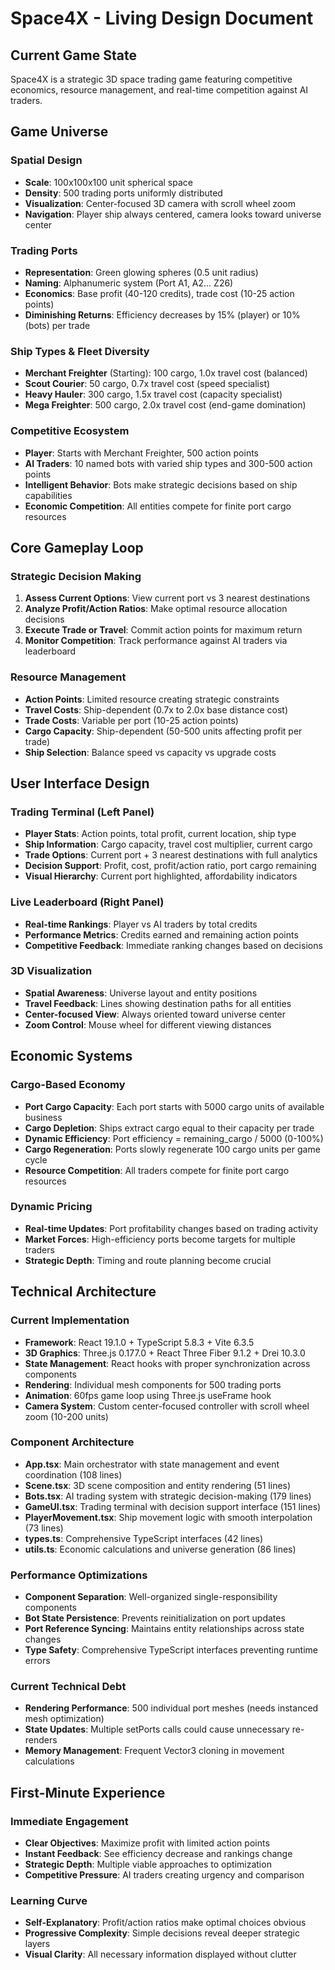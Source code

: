 # Space4X - Living Design Document

## Current Game State

Space4X is a strategic 3D space trading game featuring competitive economics, resource management, and real-time competition against AI traders.

## Game Universe

### Spatial Design
- **Scale**: 100x100x100 unit spherical space
- **Density**: 500 trading ports uniformly distributed
- **Visualization**: Center-focused 3D camera with scroll wheel zoom
- **Navigation**: Player ship always centered, camera looks toward universe center

### Trading Ports
- **Representation**: Green glowing spheres (0.5 unit radius)
- **Naming**: Alphanumeric system (Port A1, A2... Z26)
- **Economics**: Base profit (40-120 credits), trade cost (10-25 action points)
- **Diminishing Returns**: Efficiency decreases by 15% (player) or 10% (bots) per trade

### Ship Types & Fleet Diversity
- **Merchant Freighter** (Starting): 100 cargo, 1.0x travel cost (balanced)
- **Scout Courier**: 50 cargo, 0.7x travel cost (speed specialist)
- **Heavy Hauler**: 300 cargo, 1.5x travel cost (capacity specialist)
- **Mega Freighter**: 500 cargo, 2.0x travel cost (end-game domination)

### Competitive Ecosystem
- **Player**: Starts with Merchant Freighter, 500 action points
- **AI Traders**: 10 named bots with varied ship types and 300-500 action points
- **Intelligent Behavior**: Bots make strategic decisions based on ship capabilities
- **Economic Competition**: All entities compete for finite port cargo resources

## Core Gameplay Loop

### Strategic Decision Making
1. **Assess Current Options**: View current port vs 3 nearest destinations
2. **Analyze Profit/Action Ratios**: Make optimal resource allocation decisions
3. **Execute Trade or Travel**: Commit action points for maximum return
4. **Monitor Competition**: Track performance against AI traders via leaderboard

### Resource Management
- **Action Points**: Limited resource creating strategic constraints
- **Travel Costs**: Ship-dependent (0.7x to 2.0x base distance cost)
- **Trade Costs**: Variable per port (10-25 action points)
- **Cargo Capacity**: Ship-dependent (50-500 units affecting profit per trade)
- **Ship Selection**: Balance speed vs capacity vs upgrade costs

## User Interface Design

### Trading Terminal (Left Panel)
- **Player Stats**: Action points, total profit, current location, ship type
- **Ship Information**: Cargo capacity, travel cost multiplier, current cargo
- **Trade Options**: Current port + 3 nearest destinations with full analytics
- **Decision Support**: Profit, cost, profit/action ratio, port cargo remaining
- **Visual Hierarchy**: Current port highlighted, affordability indicators

### Live Leaderboard (Right Panel)
- **Real-time Rankings**: Player vs AI traders by total credits
- **Performance Metrics**: Credits earned and remaining action points
- **Competitive Feedback**: Immediate ranking changes based on decisions

### 3D Visualization
- **Spatial Awareness**: Universe layout and entity positions
- **Travel Feedback**: Lines showing destination paths for all entities
- **Center-focused View**: Always oriented toward universe center
- **Zoom Control**: Mouse wheel for different viewing distances

## Economic Systems

### Cargo-Based Economy
- **Port Cargo Capacity**: Each port starts with 5000 cargo units of available business
- **Cargo Depletion**: Ships extract cargo equal to their capacity per trade
- **Dynamic Efficiency**: Port efficiency = remaining_cargo / 5000 (0-100%)
- **Cargo Regeneration**: Ports slowly regenerate 100 cargo units per game cycle
- **Resource Competition**: All traders compete for finite port cargo resources

### Dynamic Pricing
- **Real-time Updates**: Port profitability changes based on trading activity
- **Market Forces**: High-efficiency ports become targets for multiple traders
- **Strategic Depth**: Timing and route planning become crucial

## Technical Architecture

### Current Implementation
- **Framework**: React 19.1.0 + TypeScript 5.8.3 + Vite 6.3.5
- **3D Graphics**: Three.js 0.177.0 + React Three Fiber 9.1.2 + Drei 10.3.0
- **State Management**: React hooks with proper synchronization across components
- **Rendering**: Individual mesh components for 500 trading ports
- **Animation**: 60fps game loop using Three.js useFrame hook
- **Camera System**: Custom center-focused controller with scroll wheel zoom (10-200 units)

### Component Architecture
- **App.tsx**: Main orchestrator with state management and event coordination (108 lines)
- **Scene.tsx**: 3D scene composition and entity rendering (51 lines)
- **Bots.tsx**: AI trading system with strategic decision-making (179 lines)
- **GameUI.tsx**: Trading terminal with decision support interface (151 lines)
- **PlayerMovement.tsx**: Ship movement logic with smooth interpolation (73 lines)
- **types.ts**: Comprehensive TypeScript interfaces (42 lines)
- **utils.ts**: Economic calculations and universe generation (86 lines)

### Performance Optimizations
- **Component Separation**: Well-organized single-responsibility components
- **Bot State Persistence**: Prevents reinitialization on port updates
- **Port Reference Syncing**: Maintains entity relationships across state changes
- **Type Safety**: Comprehensive TypeScript interfaces preventing runtime errors

### Current Technical Debt
- **Rendering Performance**: 500 individual port meshes (needs instanced mesh optimization)
- **State Updates**: Multiple setPorts calls could cause unnecessary re-renders
- **Memory Management**: Frequent Vector3 cloning in movement calculations

## First-Minute Experience

### Immediate Engagement
- **Clear Objectives**: Maximize profit with limited action points
- **Instant Feedback**: See efficiency decrease and rankings change
- **Strategic Depth**: Multiple viable approaches to optimization
- **Competitive Pressure**: AI traders creating urgency and comparison

### Learning Curve
- **Self-Explanatory**: Profit/action ratios make optimal choices obvious
- **Progressive Complexity**: Simple decisions reveal deeper strategic layers
- **Visual Clarity**: All necessary information displayed without clutter